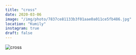 ```yaml
---
title: "cross"
date: 2020-03-06
image: "/img/photo/7837ce81133b3f01aae0a011ce5fb486.jpg"
location: "Kumily"
instagram: true
draft: false
---
```


![cross](/img/photo/7837ce81133b3f01aae0a011ce5fb486.jpg)
